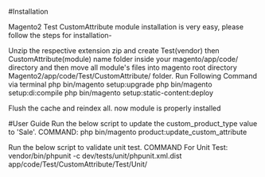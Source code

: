 #Installation

Magento2 Test CustomAttribute module installation is very easy, please follow the steps for installation-

Unzip the respective extension zip and create Test(vendor) then CustomAttribute(module) name folder inside your magento/app/code/ directory and then move all module's files into magento root directory Magento2/app/code/Test/CustomAttribute/ folder.
Run Following Command via terminal
php bin/magento setup:upgrade php bin/magento setup:di:compile php bin/magento setup:static-content:deploy

Flush the cache and reindex all.
now module is properly installed

#User Guide
Run the below script to update the custom_product_type value to 'Sale'.
COMMAND: php bin/magento product:update_custom_attribute

Run the below script to validate unit test.
COMMAND For Unit Test: vendor/bin/phpunit -c dev/tests/unit/phpunit.xml.dist app/code/Test/CustomAttribute/Test/Unit/